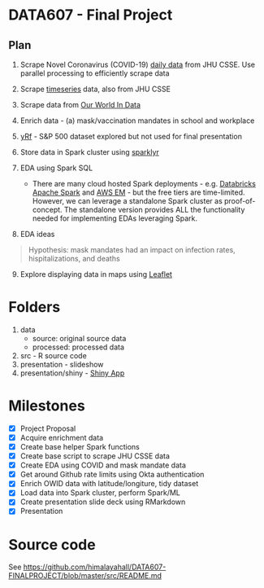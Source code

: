 # DATA607 - Final Project

## Plan

1. Scrape Novel Coronavirus (COVID-19) [daily data](https://github.com/CSSEGISandData/COVID-19/tree/master/csse_covid_19_data/csse_covid_19_daily_reports_us) from JHU CSSE. Use parallel processing to efficiently scrape data
2. Scrape [timeseries](https://github.com/CSSEGISandData/COVID-19/tree/master/csse_covid_19_data/csse_covid_19_time_series) data, also from JHU CSSE
3. Scrape data from [Our World In Data](https://ourworldindata.org/coronavirus)
4. Enrich data - (a) mask/vaccination mandates in school and workplace
5. [yRf](https://ropensci.org/blog/2022/07/26/package-yfr/) - S&P 500 dataset explored but not used for final presentation



6. Store data in Spark cluster using [sparklyr](https://rdrr.io/cran/sparklyr/)
7. EDA using Spark SQL
   - There are many cloud hosted Spark deployments - e.g. [Databricks Apache Spark](https://www.databricks.com/spark/about) and [AWS EM](https://aws.amazon.com/emr/features/spark/) - but the free tiers are time-limited. However, we can leverage a standalone Spark cluster as proof-of-concept. The standalone version provides ALL the functionality needed for implementing EDAs leveraging Spark.
8. EDA ideas
  > Hypothesis: mask mandates had an impact on infection rates, hispitalizations, and deaths  
9. Explore displaying data in maps using [Leaflet](https://rstudio.github.io/leaflet/)

# Folders
1. data
   - source: original source data
   - processed: processed data
2. src - R source code
3. presentation - slideshow
4. presentation/shiny - [Shiny App](https://jhakim.shinyapps.io/owid-covid/?_ga=2.79114263.2096543231.1670182409-1874399841.1669758579)

# Milestones

- [x] Project Proposal
- [x] Acquire enrichment data
- [x] Create base helper Spark functions
- [x] Create base script to scrape JHU CSSE data
- [x] Create EDA using COVID and mask mandate data
- [x] Get around Github rate limits using Okta authentication
- [x] Enrich OWID data with latitude/longiture, tidy dataset
- [x] Load data into Spark cluster, perform Spark/ML
- [x] Create presentation slide deck using RMarkdown
- [x] Presentation

# Source code

See https://github.com/himalayahall/DATA607-FINALPROJECT/blob/master/src/README.md
